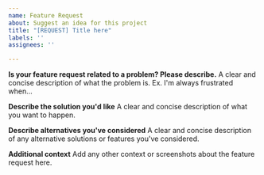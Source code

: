 ```yaml
---
name: Feature Request
about: Suggest an idea for this project
title: "[REQUEST] Title here"
labels: ''
assignees: ''

---
```


**Is your feature request related to a problem? Please describe.**
A clear and concise description of what the problem is. Ex. I'm always frustrated when...

**Describe the solution you'd like**
A clear and concise description of what you want to happen.

**Describe alternatives you've considered**
A clear and concise description of any alternative solutions or features you've considered.

**Additional context**
Add any other context or screenshots about the feature request here.
